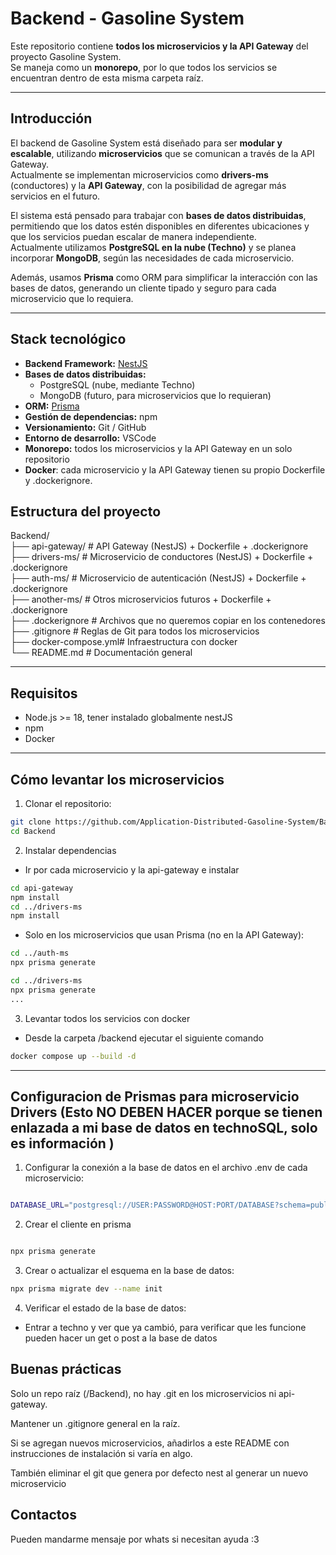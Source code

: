 # Backend - Gasoline System

Este repositorio contiene **todos los microservicios y la API Gateway** del proyecto Gasoline System.  
Se maneja como un **monorepo**, por lo que todos los servicios se encuentran dentro de esta misma carpeta raíz.

---

## Introducción

El backend de Gasoline System está diseñado para ser **modular y escalable**, utilizando **microservicios** que se comunican a través de la API Gateway.  
Actualmente se implementan microservicios como **drivers-ms** (conductores) y la **API Gateway**, con la posibilidad de agregar más servicios en el futuro.

El sistema está pensado para trabajar con **bases de datos distribuidas**, permitiendo que los datos estén disponibles en diferentes ubicaciones y que los servicios puedan escalar de manera independiente.  
Actualmente utilizamos **PostgreSQL en la nube (Techno)** y se planea incorporar **MongoDB**, según las necesidades de cada microservicio.  

Además, usamos **Prisma** como ORM para simplificar la interacción con las bases de datos, generando un cliente tipado y seguro para cada microservicio que lo requiera.

---

## Stack tecnológico

- **Backend Framework:** [NestJS](https://nestjs.com/)  
- **Bases de datos distribuidas:**  
  - PostgreSQL (nube, mediante Techno)  
  - MongoDB (futuro, para microservicios que lo requieran)  
- **ORM:** [Prisma](https://www.prisma.io/)  
- **Gestión de dependencias:** npm  
- **Versionamiento:** Git / GitHub  
- **Entorno de desarrollo:** VSCode  
- **Monorepo:** todos los microservicios y la API Gateway en un solo repositorio
- **Docker**: cada microservicio y la API Gateway tienen su propio Dockerfile y .dockerignore.  


## Estructura del proyecto

Backend/<br>
├── api-gateway/      # API Gateway (NestJS) + Dockerfile + .dockerignore<br>
├── drivers-ms/       # Microservicio de conductores (NestJS) + Dockerfile + .dockerignore<br>
├── auth-ms/          # Microservicio de autenticación (NestJS) + Dockerfile + .dockerignore<br>
├── another-ms/       # Otros microservicios futuros + Dockerfile + .dockerignore<br>
├── .dockerignore     # Archivos que no queremos copiar en los contenedores<br>
├── .gitignore        # Reglas de Git para todos los microservicios<br>
├── docker-compose.yml# Infraestructura con docker<br>
└── README.md         # Documentación general<br>

---

## Requisitos

- Node.js >= 18, tener instalado globalmente nestJS
- npm
- Docker

---

## Cómo levantar los microservicios

1. Clonar el repositorio:

```bash
git clone https://github.com/Application-Distributed-Gasoline-System/Backend.git
cd Backend

```

2. Instalar dependencias

- Ir por cada microservicio y la api-gateway e instalar

```bash
cd api-gateway 
npm install 
cd ../drivers-ms
npm install
```

- Solo en los microservicios que usan Prisma (no en la API Gateway):

```bash
cd ../auth-ms
npx prisma generate

cd ../drivers-ms
npx prisma generate
...
```

3. Levantar todos los servicios con docker

- Desde la carpeta /backend ejecutar el siguiente comando

```bash
docker compose up --build -d 
```


---

## Configuracion de Prismas para microservicio Drivers (Esto NO DEBEN HACER porque se tienen enlazada a mi base de datos en technoSQL, solo es información )


1. Configurar la conexión a la base de datos en el archivo .env de cada microservicio:

```bash

DATABASE_URL="postgresql://USER:PASSWORD@HOST:PORT/DATABASE?schema=public"

```

2. Crear el cliente en prisma

```bash

npx prisma generate

```

3. Crear o actualizar el esquema en la base de datos:

```bash
npx prisma migrate dev --name init
```

4. Verificar el estado de la base de datos:

- Entrar a techno y ver que ya cambió, para verificar que les funcione pueden hacer un get o post a la base de datos



## Buenas prácticas

Solo un repo raíz (/Backend), no hay .git en los microservicios ni api-gateway.

Mantener un .gitignore general en la raíz.

Si se agregan nuevos microservicios, añadirlos a este README con instrucciones de instalación si varía en algo.

También eliminar el git que genera por defecto nest al generar un nuevo microservicio


## Contactos

Pueden mandarme mensaje por whats si necesitan ayuda :3
